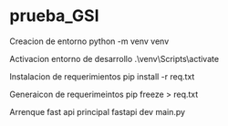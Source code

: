 # prueba_GSI


Creacion de entorno
python -m venv venv

Activacion entorno de desarrollo
.\venv\Scripts\activate

Instalacion de requerimientos
pip install -r req.txt

Generaicon de requerimeintos
pip freeze > req.txt


Arrenque fast api principal
fastapi dev main.py